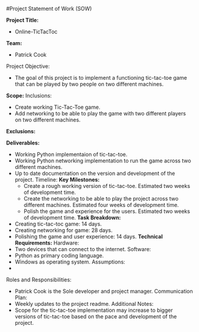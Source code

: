 #Project Statement of Work (SOW)

**Project Title:**
- Online-TicTacToc

**Team:**
- Patrick Cook

Project Objective:
- The goal of this project is to implement a functioning tic-tac-toe game that can be played by two people on two different machines.

**Scope:**
Inclusions:
- Create working Tic-Tac-Toe game.
- Add networking to be able to play the game with two different players on two different machines.

**Exclusions:**

**Deliverables:**
- Working Python implementaion of tic-tac-toe.
- Working Python networking implementation to run the game across two different machines.
- Up to date documentation on the version and development of the project.
Timeline:
**Key Milestones:**
  - Create a rough working version of tic-tac-toe. Estimated two weeks of development time.
  - Create the networking to be able to play the project across two different machines. Estimated four weeks of development time.
  - Polish the game and experience for the users. Estimated two weeks of development time.
**Task Breakdown:**
- Creating tic-tac-toc game: 14 days.
- Creating networking for game: 28 days.
- Polishing the game and user experience: 14 days.
**Technical Requirements:**
Hardware:
- Two devices that can connect to the internet.
Software:
- Python as primary coding language.
- Windows as operating system.
Assumptions:
- 
Roles and Responsibilities:
- Patrick Cook is the Sole developer and project manager.
Communication Plan:
- Weekly updates to the project readme.
Additional Notes:
- Scope for the tic-tac-toe implementation may increase to bigger versions of tic-tac-toe based on the pace and development of the project.

